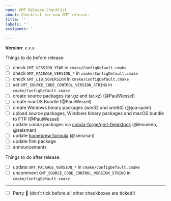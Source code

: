 ```yaml
---
name: GMT Release Checklist
about: Checklist for new GMT release.
title: ''
labels: ''
assignees: ''

---
```


**Version**:  x.x.x

Things to do before release:

- [ ] check `GMT_VERSION_YEAR` in `cmake/ConfigDefault.cmake`
- [ ] check `GMT_PACKAGE_VERSION_*` in `cmake/ConfigDefault.cmake`
- [ ] check `GMT_LIB_SOVERSION` in `cmake/ConfigDefault.cmake`
- [ ] set `GMT_SOURCE_CODE_CONTROL_VERSION_STRING` in `cmake/ConfigDefault.cmake`
- [ ] create source packages (tar.gz and tar.xz) (@PaulWessel)
- [ ] create macOS Bundle (@PaulWessel)
- [ ] create Windows binary packages (win32 and win64) (@joa-quim)
- [ ] upload source packages, Windows binary packages and macOS bundle to FTP (@PaulWessel)
- [ ] update conda packages via [conda-forge/gmt-feedstock](https://github.com/conda-forge/gmt-feedstock) (@leouieda, @seisman)
- [ ] update [homebrew formula](https://github.com/Homebrew/homebrew-core/blob/master/Formula/gmt.rb) (@seisman)
- [ ] update fink package
- [ ] announcements

Things to do after release:

- [ ] update `GMT_PACKAGE_VERSION_*` in `cmake/ConfigDefault.cmake`
- [ ] uncomment `GMT_SOURCE_CODE_CONTROL_VERSION_STRING` in `cmake/ConfigDefault.cmake`

---

- [ ] Party :tada: (don't tick before all other checkboxes are ticked!)
